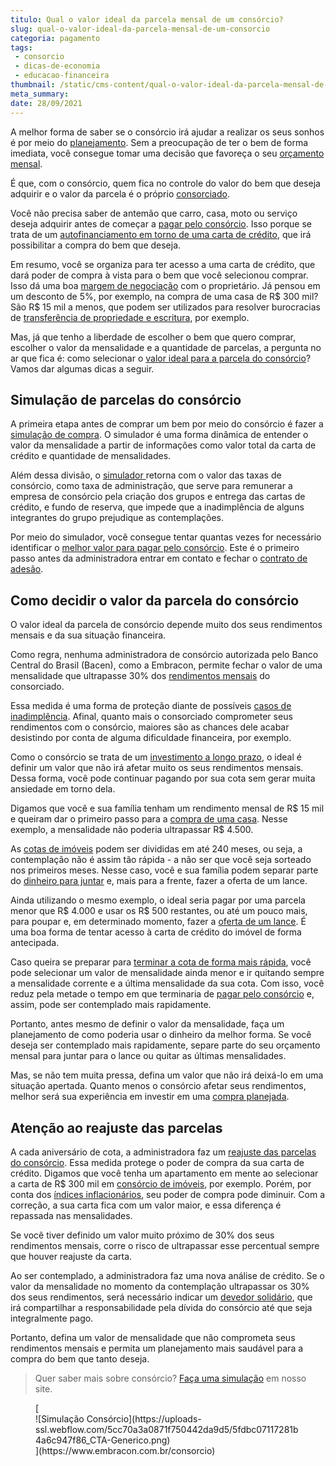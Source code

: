 ```yaml
---
titulo: Qual o valor ideal da parcela mensal de um consórcio?
slug: qual-o-valor-ideal-da-parcela-mensal-de-um-consorcio
categoria: pagamento
tags:
 - consorcio
 - dicas-de-economia
 - educacao-financeira
thumbnail: /static/cms-content/qual-o-valor-ideal-da-parcela-mensal-de-um-consorcio.jpg
meta_summary: 
date: 28/09/2021
---
```

A melhor forma de saber se o consórcio irá ajudar a realizar os seus sonhos é por meio do [planejamento](https://www.embracon.com.br/blog/planejamento-financeiro-um-guia-para-as-financas-nao-sairem-de-controle). Sem a preocupação de ter o bem de forma imediata, você consegue tomar uma decisão que favoreça o seu [orçamento mensal](https://www.embracon.com.br/blog/como-fazer-um-orcamento-familiar-sem-erro).

É que, com o consórcio, quem fica no controle do valor do bem que deseja adquirir e o valor da parcela é o próprio [consorciado](https://www.embracon.com.br/blog/tire-todas-as-suas-duvidas-sobre-os-direitos-e-deveres-do-consorciado).

Você não precisa saber de antemão que carro, casa, moto ou serviço deseja adquirir antes de começar a [pagar pelo consórcio](https://www.embracon.com.br/blog/quanto-preciso-pagar-para-fazer-um-consorcio). Isso porque se trata de um [autofinanciamento em torno de uma carta de crédito](https://www.embracon.com.br/blog/autofinanciamento-o-que-e-e-como-um-consorcio-pode-ajuda-lo), que irá possibilitar a compra do bem que deseja.

Em resumo, você se organiza para ter acesso a uma carta de crédito, que dará poder de compra à vista para o bem que você selecionou comprar. Isso dá uma boa [margem de negociação](https://www.embracon.com.br/blog/4-dicas-para-conseguir-uma-boa-negociacao-na-hora-de-adquirir-o-seu-bem) com o proprietário. Já pensou em um desconto de 5%, por exemplo, na compra de uma casa de R$ 300 mil? São R$ 15 mil a menos, que podem ser utilizados para resolver burocracias de [transferência de propriedade e escritura](https://www.embracon.com.br/blog/escritura-de-imovel-o-que-eu-preciso-saber-sobre-o-tema), por exemplo.

Mas, já que tenho a liberdade de escolher o bem que quero comprar, escolher o valor da mensalidade e a quantidade de parcelas, a pergunta no ar que fica é: como selecionar o [valor ideal para a parcela do consórcio](https://www.embracon.com.br/blog/como-calcular-as-parcelas-no-consorcio)? Vamos dar algumas dicas a seguir.

Simulação de parcelas do consórcio
----------------------------------

A primeira etapa antes de comprar um bem por meio do consórcio é fazer a [simulação de compra](https://www.embracon.com.br/blog/simulacao-de-consorcio). O simulador é uma forma dinâmica de entender o valor da mensalidade a partir de informações como valor total da carta de crédito e quantidade de mensalidades.

Além dessa divisão, o [simulador ](https://www.embracon.com.br/blog/entenda-a-importancia-de-fazer-uma-simulacao-antes-de-contratar-um-consorcio)retorna com o valor das taxas de consórcio, como taxa de administração, que serve para remunerar a empresa de consórcio pela criação dos grupos e entrega das cartas de crédito, e fundo de reserva, que impede que a inadimplência de alguns integrantes do grupo prejudique as contemplações.

Por meio do simulador, você consegue tentar quantas vezes for necessário identificar o [melhor valor para pagar pelo consórcio](https://www.embracon.com.br/blog/11-coisas-que-voce-precisa-saber-sobre-a-parcela-do-consorcio). Este é o primeiro passo antes da administradora entrar em contato e fechar o [contrato de adesão](https://www.embracon.com.br/blog/saiba-o-que-avaliar-antes-de-assinar-um-contrato-de-consorcio).

Como decidir o valor da parcela do consórcio
--------------------------------------------

O valor ideal da parcela de consórcio depende muito dos seus rendimentos mensais e da sua situação financeira.

Como regra, nenhuma administradora de consórcio autorizada pelo Banco Central do Brasil (Bacen), como a Embracon, permite fechar o valor de uma mensalidade que ultrapasse 30% dos [rendimentos mensais](https://www.embracon.com.br/blog/entenda-como-e-possivel-manter-a-saude-financeira-da-sua-familia) do consorciado.

Essa medida é uma forma de proteção diante de possíveis [casos de inadimplência](https://www.embracon.com.br/blog/nao-consigo-pagar-meu-consorcio-e-agora). Afinal, quanto mais o consorciado comprometer seus rendimentos com o consórcio, maiores são as chances dele acabar desistindo por conta de alguma dificuldade financeira, por exemplo.

Como o consórcio se trata de um [investimento a longo prazo](https://www.embracon.com.br/blog/8-motivos-que-comprovam-que-consorcio-e-investimento), o ideal é definir um valor que não irá afetar muito os seus rendimentos mensais. Dessa forma, você pode continuar pagando por sua cota sem gerar muita ansiedade em torno dela.

Digamos que você e sua família tenham um rendimento mensal de R$ 15 mil e queiram dar o primeiro passo para a [compra de uma casa](https://www.embracon.com.br/blog/como-conquistar-a-estabilidade-da-casa-propria). Nesse exemplo, a mensalidade não poderia ultrapassar R$ 4.500.

As [cotas de imóveis](https://www.embracon.com.br/blog/guia-completo-consorcio-imobiliario) podem ser divididas em até 240 meses, ou seja, a contemplação não é assim tão rápida - a não ser que você seja sorteado nos primeiros meses. Nesse caso, você e sua família podem separar parte do [dinheiro para juntar](https://www.embracon.com.br/blog/guardar-poupar-ou-investir-qual-a-diferenca-entre-os-termos) e, mais para a frente, fazer a oferta de um lance.

Ainda utilizando o mesmo exemplo, o ideal seria pagar por uma parcela menor que R$ 4.000 e usar os R$ 500 restantes, ou até um pouco mais, para poupar e, em determinado momento, fazer a [oferta de um lance](https://www.embracon.com.br/blog/como-funcionam-os-tipos-de-lances-no-consorcio). É uma boa forma de tentar acesso à carta de crédito do imóvel de forma antecipada.

Caso queira se preparar para [terminar a cota de forma mais rápida](https://www.embracon.com.br/blog/antecipar-um-consorcio-descubra-aqui), você pode selecionar um valor de mensalidade ainda menor e ir quitando sempre a mensalidade corrente e a última mensalidade da sua cota. Com isso, você reduz pela metade o tempo em que terminaria de [pagar pelo consórcio](https://www.embracon.com.br/blog/como-e-feito-o-pagamento-da-parcela-do-consorcio) e, assim, pode ser contemplado mais rapidamente.

Portanto, antes mesmo de definir o valor da mensalidade, faça um planejamento de como poderia usar o dinheiro da melhor forma. Se você deseja ser contemplado mais rapidamente, separe parte do seu orçamento mensal para juntar para o lance ou quitar as últimas mensalidades.

Mas, se não tem muita pressa, defina um valor que não irá deixá-lo em uma situação apertada. Quanto menos o consórcio afetar seus rendimentos, melhor será sua experiência em investir em uma [compra planejada](https://www.embracon.com.br/blog/quando-o-consorcio-e-uma-boa-opcao).

Atenção ao reajuste das parcelas
--------------------------------

A cada aniversário de cota, a administradora faz um [reajuste das parcelas do consórcio](https://www.embracon.com.br/blog/reajuste-consorcio-como-e-feito). Essa medida protege o poder de compra da sua carta de crédito. Digamos que você tenha um apartamento em mente ao selecionar a carta de R$ 300 mil em [consórcio de imóveis](https://www.embracon.com.br/blog/15-duvidas-sobre-consorcio-de-imoveis), por exemplo. Porém, por conta dos [índices inflacionários](https://www.embracon.com.br/blog/entenda-a-importancia-da-taxa-selic-e-da-inflacao), seu poder de compra pode diminuir. Com a correção, a sua carta fica com um valor maior, e essa diferença é repassada nas mensalidades.

Se você tiver definido um valor muito próximo de 30% dos seus rendimentos mensais, corre o risco de ultrapassar esse percentual sempre que houver reajuste da carta.

Ao ser contemplado, a administradora faz uma nova análise de crédito. Se o valor da mensalidade no momento da contemplação ultrapassar os 30% dos seus rendimentos, será necessário indicar um [devedor solidário](https://www.embracon.com.br/blog/o-que-e-o-devedor-solidario-e-como-ele-te-ajuda), que irá compartilhar a responsabilidade pela dívida do consórcio até que seja integralmente pago.

Portanto, defina um valor de mensalidade que não comprometa seus rendimentos mensais e permita um planejamento mais saudável para a compra do bem que tanto deseja.

> Quer saber mais sobre consórcio? [Faça uma simulação](https://www.embracon.com.br/consorcio) em nosso site.

<figure class="w-richtext-figure-type-image w-richtext-align-center">[<div>![Simulação Consórcio](https://uploads-ssl.webflow.com/5cc70a3a0871f750442da9d5/5fdbc07117281b4a6c947f86_CTA-Generico.png)</div>](https://www.embracon.com.br/consorcio)</figure>
